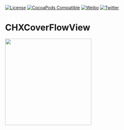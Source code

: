 [![License](https://img.shields.io/badge/license-MIT-lightgrey.svg)](https://github.com/cuzv/CHXCoverFlowView/blob/master/LICENSE)
[![CocoaPods Compatible](https://img.shields.io/badge/CocoaPods-v0.2.0-green.svg)](https://github.com/CocoaPods/CocoaPods)
[![Weibo](https://img.shields.io/badge/Weibo-cuzval-yellowgreen.svg)](http://weibo.com/cuzval/)
[![Twitter](https://img.shields.io/twitter/url/http/shields.io.svg?style=social)](http://twitter.com/mochxiao)



# CHXCoverFlowView

<p align="left">
<img src="./Preview/1.gif" width=280px">
</p>

